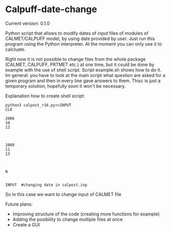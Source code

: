 # Calpuff-date-change
Current version: 0.1.0

Python script that allows to modify dates of input files of modules of CALMET/CALPUFF model, by using date provided by user. Just run this program using the Python interpreter. At the moment you can only use it to calcluate.

Right now it is not possible to change files from the whole package (CALMET, CALPUFF, PRTMET etc.) at one time, but it could be done by example with the use of shell script. Script example.sh shows how to do it. Im general: you
have to look at the main script what question are asked for a given program and then in every line gave answers to them. Thisc is just a temporary solution, hopefully soon it won't be necessary. 

Explanation how to create shell script:

``` shell
python3 calpost_r16.py<<INPUT
CLO

2006
10
13



2009
11
13



N


INPUT  #changing date in calpost.inp

```

So in this case we want to change input of CALMET file

Future plans:
- Improving structure of the code (creating more functions for example)
- Adding the posibility to change multiple files at once
- Create a GUI
